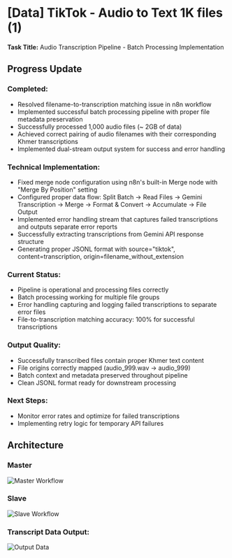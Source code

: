 # [Data] TikTok - Audio to Text 1K files (1)

**Task Title:** Audio Transcription Pipeline - Batch Processing Implementation

## Progress Update

### Completed:
* Resolved filename-to-transcription matching issue in n8n workflow
* Implemented successful batch processing pipeline with proper file metadata preservation
* Successfully processed 1,000 audio files (~ 2GB of data)
* Achieved correct pairing of audio filenames with their corresponding Khmer transcriptions
* Implemented dual-stream output system for success and error handling

### Technical Implementation:
* Fixed merge node configuration using n8n's built-in Merge node with "Merge By Position" setting
* Configured proper data flow: Split Batch → Read Files → Gemini Transcription → Merge → Format & Convert → Accumulate → File Output
* Implemented error handling stream that captures failed transcriptions and outputs separate error reports
* Successfully extracting transcriptions from Gemini API response structure 
* Generating proper JSONL format with source="tiktok", content=transcription, origin=filename_without_extension

### Current Status:
* Pipeline is operational and processing files correctly
* Batch processing working for multiple file groups
* Error handling capturing and logging failed transcriptions to separate error files
* File-to-transcription matching accuracy: 100% for successful transcriptions

### Output Quality:
* Successfully transcribed files contain proper Khmer text content
* File origins correctly mapped (audio_999.wav → audio_999)
* Batch context and metadata preserved throughout pipeline
* Clean JSONL format ready for downstream processing

### Next Steps:
* Monitor error rates and optimize for failed transcriptions
* Implementing retry logic for temporary API failures

## Architecture

### Master
![Master Workflow](Image-1-placeholder)

### Slave
![Slave Workflow](Image-2-placeholder)

### Transcript Data Output:
![Output Data](Image-3-placeholder)
